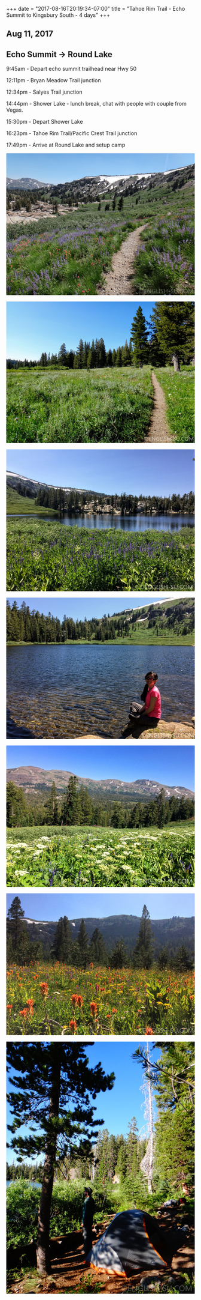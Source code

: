 +++
date = "2017-08-16T20:19:34-07:00"
title = "Tahoe Rim Trail - Echo Summit to Kingsbury South - 4 days"
+++
## Aug 11, 2017
## Echo Summit -> Round Lake

9:45am - Depart echo summit trailhead near Hwy 50

12:11pm - Bryan Meadow Trail junction

12:34pm - Salyes Trail junction

14:44pm - Shower Lake - lunch break, chat with people with couple from Vegas.

15:30pm - Depart Shower Lake

16:23pm - Tahoe Rim Trail/Pacific Crest Trail junction

17:49pm - Arrive at Round Lake and setup camp


![Tahoe Rim Trail - Echo Summit to Kingsbury South - 4 days](/img/uploads/trtday1a.jpg)

![Tahoe Rim Trail - Echo Summit to Kingsbury South - 4 days](/img/uploads/trtday1b.jpg)

![Tahoe Rim Trail - Echo Summit to Kingsbury South - 4 days](/img/uploads/trtday1c.jpg)

![Tahoe Rim Trail - Echo Summit to Kingsbury South - 4 days](/img/uploads/trtday1d.jpg)

![Tahoe Rim Trail - Echo Summit to Kingsbury South - 4 days](/img/uploads/trtday1e.jpg)

![Tahoe Rim Trail - Echo Summit to Kingsbury South - 4 days](/img/uploads/trtday1f.jpg)

![Tahoe Rim Trail - Echo Summit to Kingsbury South - 4 days](/img/uploads/trtday1g.jpg)
